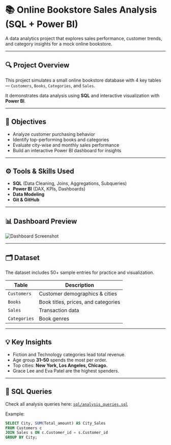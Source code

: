 # 📚 Online Bookstore Sales Analysis (SQL + Power BI)

A data analytics project that explores sales performance, customer trends, and category insights for a mock online bookstore.

---

## 🔍 Project Overview
This project simulates a small online bookstore database with 4 key tables — `Customers`, `Books`, `Categories`, and `Sales`.

It demonstrates data analysis using **SQL** and interactive visualization with **Power BI**.

---

## 🧠 Objectives
- Analyze customer purchasing behavior
- Identify top-performing books and categories
- Evaluate city-wise and monthly sales performance
- Build an interactive Power BI dashboard for insights

---

## ⚙️ Tools & Skills Used
- **SQL** (Data Cleaning, Joins, Aggregations, Subqueries)
- **Power BI** (DAX, KPIs, Dashboards)
- **Data Modeling**
- **Git & GitHub**

---

## 📊 Dashboard Preview
![Dashboard Screenshot]([powerbi/dashboard_screenshot.png](https://1drv.ms/i/c/e424c45d39a8b00e/EcWg5qL1Gn9NiK-IMrZekaYB3XaTix4tlfcH5LoseztrRQ?e=OP7KNi))

---

## 🗂️ Dataset
The dataset includes 50+ sample entries for practice and visualization.

| Table | Description |
|--------|-------------|
| `Customers` | Customer demographics & cities |
| `Books` | Book titles, prices, and categories |
| `Sales` | Transaction data |
| `Categories` | Book genres |

---

## 💡 Key Insights
- Fiction and Technology categories lead total revenue.
- Age group **31–50** spends the most per order.
- Top cities: **New York, Los Angeles, Chicago.**
- Grace Lee and Eva Patel are the highest spenders.

---

## 🧾 SQL Queries
Check all analysis queries here: [`sql/analysis_queries.sql`]([sql/analysis_queries.sql](https://1drv.ms/t/c/e424c45d39a8b00e/EaefxG6B8PJNnlKIQSJqJn0B4A7hVOYUvKE6kctVf8dhXQ?e=B18kSZ))

Example:
```sql
SELECT City, SUM(Total_amount) AS City_Sales
FROM Customers c
JOIN Sales s ON c.Customer_id = s.Customer_id
GROUP BY City;
